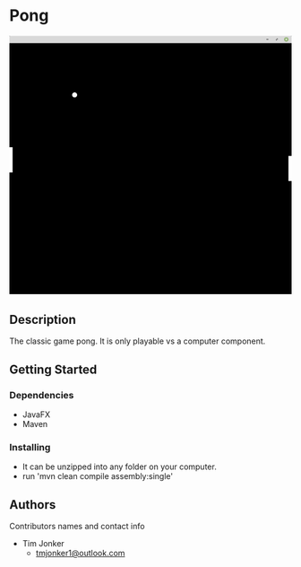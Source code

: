 # Pong

![screenshot of program](https://github.com/tmjonker/pong/blob/master/pong_screenshot.png)

## Description

The classic game pong.  It is only playable vs a computer component.

## Getting Started

### Dependencies

* JavaFX
* Maven

### Installing

* It can be unzipped into any folder on your computer.
* run 'mvn clean compile assembly:single' 

## Authors

Contributors names and contact info

* Tim Jonker
  - tmjonker1@outlook.com
